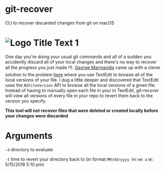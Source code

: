 # git-recover
CLI to recover discarded changes from git on macOS


# ![](http://159.203.107.53/Example.gif "Logo Title Text 1")


One day you're doing your usual git commands and all of a sudden you accidently discard all of your local changes and there's no way to recover all the progress you just made 👎. [George Marmaridis](https://stackoverflow.com/users/1391932/george-marmaridis) came up with a clever solution to the problem [here](https://stackoverflow.com/a/29675597/5905822) where you use TextEdit to browse all of the local versions of your file.  I dug a little deeper and discovered that TextEdit uses the `NSFileVersion` API to browse all the local versions of a given file.  Instead of having to manually open each file in your in TextEdit, git-recover will view all versions of every file in your repo to revert them back to the version you specify.

**This tool will not recover files that were deleted or created locally before your changes were discarded**
# Arguments

`-d` directory to evaluate

`-t` time to revert your directory back to (in format `MM/dd/yyyy hh:mm a` ie: 5/15/2018 5:10 pm)

 
